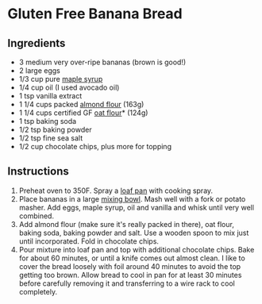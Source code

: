 # Gluten Free Banana Bread

## Ingredients

- 3 medium very over-ripe bananas (brown is good!)
- 2 large eggs
- 1/3 cup pure [maple syrup](https://rstyle.me/+caPzUZmyEKYbpQo6IeAhZA)
- 1/4 cup oil (I used avocado oil)
- 1 tsp vanilla extract
- 1 1/4 cups packed [almond flour](https://rstyle.me/+InUKeUN6NHfJh-FI-MtLGQ) (163g)
- 1 1/4 cups certified GF [oat flour](https://rstyle.me/+Uo-LzzKc9JNIk1BbZkdN2g)* (124g)
- 1 tsp baking soda
- 1/2 tsp baking powder
- 1/2 tsp fine sea salt
- 1/2 cup chocolate chips, plus more for topping

## Instructions

1. Preheat oven to 350F. Spray a [loaf pan](https://rstyle.me/+rj0Vg3bYDhKqgSM5GQNHUQ) with cooking spray.
2. Place bananas in a large [mixing bowl](https://rstyle.me/+lX-Ucak4oV2_QhWyzWLu0g). Mash well with a fork or potato masher. Add eggs, maple syrup, oil and vanilla and whisk until very well combined.
3. Add almond flour (make sure it's really packed in there), oat flour, baking soda, baking powder and salt. Use a wooden spoon to mix just until incorporated. Fold in chocolate chips.
4. Pour mixture into loaf pan and top with additional chocolate chips. Bake for about 60 minutes, or until a knife comes out almost clean. I like to cover the bread loosely with foil around 40 minutes to avoid the top getting too brown. Allow bread to cool in pan for at least 30 minutes before carefully removing it and transferring to a wire rack to cool completely.